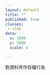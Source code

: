 ```yaml
---
layout: default
title: ""
published: true
classes:
 - step
data:
  x: 1000
  y: 5000
  scale: 4

---
```


對資料夾作存檔行為

